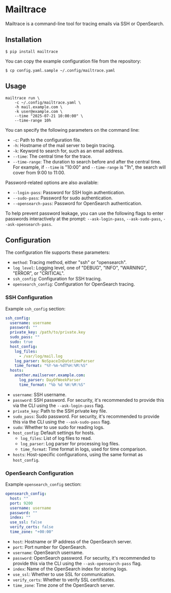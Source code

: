 # Mailtrace

Mailtrace is a command-line tool for tracing emails via SSH or OpenSearch.

## Installation

```
$ pip install mailtrace
```

You can copy the example configuration file from the repository:

```
$ cp config.yaml.sample ~/.config/mailtrace.yaml
```

## Usage

```
mailtrace run \
    -c ~/.config/mailtrace.yaml \
    -h mail.example.com \
    -k user@example.com \
    --time "2025-07-21 10:00:00" \
    --time-range 10h
```

You can specify the following parameters on the command line:
- `-c`: Path to the configuration file.
- `-h`: Hostname of the mail server to begin tracing.
- `-k`: Keyword to search for, such as an email address.
- `--time`: The central time for the trace.
- `--time-range`: The duration to search before and after the central time. For example, if `--time` is "10:00" and `--time-range` is "1h", the search will cover from 9:00 to 11:00.

Password-related options are also available:
- `--login-pass`: Password for SSH login authentication.
- `--sudo-pass`: Password for sudo authentication.
- `--opensearch-pass`: Password for OpenSearch authentication.

To help prevent password leakage, you can use the following flags to enter passwords interactively at the prompt: `--ask-login-pass`, `--ask-sudo-pass`, `--ask-opensearch-pass`.

## Configuration

The configuration file supports these parameters:
- `method`: Tracing method, either "ssh" or "opensearch".
- `log_level`: Logging level, one of "DEBUG", "INFO", "WARNING", "ERROR", or "CRITICAL".
- `ssh_config`: Configuration for SSH tracing.
- `opensearch_config`: Configuration for OpenSearch tracing.

### SSH Configuration

Example `ssh_config` section:

```yaml
ssh_config:
  username: username
  password: ""
  private_key: /path/to/private.key
  sudo_pass: ""
  sudo: true
  host_config:
    log_files:
      - /var/log/mail.log
    log_parser: NoSpaceInDatetimeParser
    time_format: "%Y-%m-%dT%H:%M:%S"
  hosts:
    another.mailserver.example.com:
      log_parser: DayOfWeekParser
      time_format: "%b %d %H:%M:%S"
```

- `username`: SSH username.
- `password`: SSH password. For security, it's recommended to provide this via the CLI using the `--ask-login-pass` flag.
- `private_key`: Path to the SSH private key file.
- `sudo_pass`: Sudo password. For security, it's recommended to provide this via the CLI using the `--ask-sudo-pass` flag.
- `sudo`: Whether to use sudo for reading logs.
- `host_config`: Default settings for hosts.
  - `log_files`: List of log files to read.
  - `log_parser`: Log parser for processing log files.
  - `time_format`: Time format in logs, used for time comparison.
- `hosts`: Host-specific configurations, using the same format as `host_config`.

### OpenSearch Configuration

Example `opensearch_config` section:

```yaml
opensearch_config:
  host: ""
  port: 9200
  username: username
  password: ""
  index: ""
  use_ssl: false
  verify_certs: false
  time_zone: "+00:00"
```

- `host`: Hostname or IP address of the OpenSearch server.
- `port`: Port number for OpenSearch.
- `username`: OpenSearch username.
- `password`: OpenSearch password. For security, it's recommended to provide this via the CLI using the `--ask-opensearch-pass` flag.
- `index`: Name of the OpenSearch index for storing logs.
- `use_ssl`: Whether to use SSL for communication.
- `verify_certs`: Whether to verify SSL certificates.
- `time_zone`: Time zone of the OpenSearch server.
